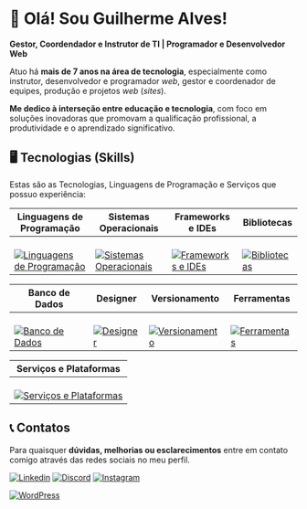 # 💙 Olá! Sou Guilherme Alves!
**Gestor, Coordendador e Instrutor de TI  | Programador e Desenvolvedor Web** 

Atuo há **mais de 7 anos na área de tecnologia**, especialmente como instrutor, desenvolvedor e programador _web_, gestor e coordenador de equipes, produção e projetos _web_ (_sites_).

**Me dedico à interseção entre educação e tecnologia**, com foco em soluções inovadoras que promovam a qualificação profissional, a produtividade e o aprendizado significativo. 


## 🖥️ Tecnologias (Skills)
Estas são as Tecnologias, Linguagens de Programação e Serviços que possuo experiência: 

| Linguagens de Programação | Sistemas Operacionais | Frameworks e IDEs | Bibliotecas |
| ---- | ---- | ---- | ---- |
| <br> [![Linguagens de Programação](https://skillicons.dev/icons?i=php,java,python,kotlin,js,c&perline=3)](https://skillicons.dev) | <br> [![Sistemas Operacionais](https://skillicons.dev/icons?i=windows,linux,ubuntu,mint,debian&perline=3)](https://skillicons.dev) | <br> [![Frameworks e IDEs](https://skillicons.dev/icons?i=laravel,angular,tailwind,bootstrap,pycharm,phpstorm&perline=3)](https://skillicons.dev) | <br> [![Bibliotecas](https://skillicons.dev/icons?i=react,jquery,styledcomponents,p5js&perline=3)](https://skillicons.dev) | 

| Banco de Dados | Designer | Versionamento | Ferramentas | 
| ---- | ---- | ---- | ---- |
|  <br>  [![Banco de Dados](https://skillicons.dev/icons?i=mysql,sqlite,mongodb&perline=3)](https://skillicons.dev) |  <br>  [![Designer](https://skillicons.dev/icons?i=figma,ps,ae&perline=3)](https://skillicons.dev) |  <br>  [![Versionamento](https://skillicons.dev/icons?i=github,gitlab,bitbucket&perline=3)](https://skillicons.dev) |  <br>  [![Ferramentas](https://skillicons.dev/icons?i=vscode,visualstudio,npm&perline=3)](https://skillicons.dev) |

| Serviços e Plataformas |  
| ---- | 
|  <br>  [![Serviços e Plataformas](https://skillicons.dev/icons?i=aws,azure,notion,firebase,vercel,replit&perline=6)](https://skillicons.dev) |

## 📞 Contatos
Para quaisquer **dúvidas, melhorias ou esclarecimentos** entre em contato comigo através das redes sociais no meu perfil.

[![Linkedin](https://skillicons.dev/icons?i=linkedin)](https://www.linkedin.com/in/guisaadev/)
[![Discord](https://skillicons.dev/icons?i=discord)]()
[![Instagram](https://skillicons.dev/icons?i=instagram)](https://www.instagram.com/guisaadev)

[![WordPress](https://skillicons.dev/icons?i=wordpress)]()